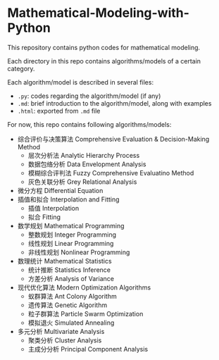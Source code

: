 # Mathematical-Modeling-with-Python
 This repository contains python codes for mathematical modeling.



Each directory in this repo contains algorithms/models of a certain category.

Each algorithm/model is described in several files:

- `.py`: codes regarding the algorithm/model (if any)
- `.md`: brief introduction to the algorithm/model, along with examples
- `.html`: exported from `.md` file



For now, this repo contains following algorithms/models:

- 综合评价与决策算法 Comprehensive Evaluation & Decision-Making Method
  - 层次分析法 Analytic Hierarchy Process
  - 数据包络分析 Data Envelopment Analysis
  - 模糊综合评判法 Fuzzy Comprehensive Evaluatino Method
  - 灰色关联分析 Grey Relational Analysis
- 微分方程 Differential Equation
- 插值和拟合 Interpolation and Fitting
  - 插值 Interpolation
  - 拟合 Fitting
- 数学规划 Mathematical Programming
  - 整数规划 Integer Programming
  - 线性规划 Linear Programming
  - 非线性规划 Nonlinear Programming
- 数理统计 Mathematical Statistics
  - 统计推断 Statistics Inference
  - 方差分析 Analysis of Variance
- 现代优化算法 Modern Optimization Algorithms
  - 蚁群算法 Ant Colony Algorithm
  - 遗传算法 Genetic Algorithm
  - 粒子群算法 Particle Swarm Optimization
  - 模拟退火 Simulated Annealing
- 多元分析 Multivariate Analysis
  - 聚类分析 Cluster Analysis
  - 主成分分析 Principal Component Analysis

